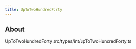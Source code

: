 ```yaml
---
title: UpToTwoHundredForty
---
```


## About

UpToTwoHundredForty src/types/int/upToTwoHundredForty.ts
